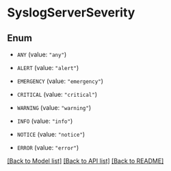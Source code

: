 # SyslogServerSeverity

## Enum


* `ANY` (value: `"any"`)

* `ALERT` (value: `"alert"`)

* `EMERGENCY` (value: `"emergency"`)

* `CRITICAL` (value: `"critical"`)

* `WARNING` (value: `"warning"`)

* `INFO` (value: `"info"`)

* `NOTICE` (value: `"notice"`)

* `ERROR` (value: `"error"`)


[[Back to Model list]](../README.md#documentation-for-models) [[Back to API list]](../README.md#documentation-for-api-endpoints) [[Back to README]](../README.md)


